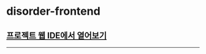 # disorder-frontend
## [프로젝트 웹 IDE에서 열어보기](https://github1s.com/abhidhamma-private/disorder-backend)
***